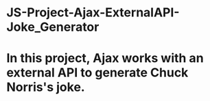 # JS-Project-Ajax-ExternalAPI-Joke_Generator
# In this project, Ajax works with an external API to generate Chuck Norris's joke.
